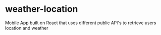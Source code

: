 # weather-location
Mobile App built on React that uses different public API's to retrieve users location and weather
